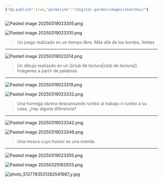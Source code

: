 ```yaml
---
{"dg-publish":true,"permalink":"/digital-garden/images/sketches/"}
---
```


![Pasted image 20250319023305.png](/img/user/digital_garden/DB/Pasted%20image%2020250319023305.png)

![Pasted image 20250319023310.png](/img/user/digital_garden/DB/Pasted%20image%2020250319023310.png)
> Un juego realizado en un tiempo libre. Más allá de los bordes, límites

---
![Pasted image 20250319023314.png](/img/user/digital_garden/DB/Pasted%20image%2020250319023314.png)
> Un dibujo realizado en un [[club de lectura\|club de lectura]]. Imágenes a partir de palabras.

---
![Pasted image 20250319023319.png](/img/user/digital_garden/DB/Pasted%20image%2020250319023319.png)

![Pasted image 20250319023332.png](/img/user/digital_garden/DB/Pasted%20image%2020250319023332.png)
> Una hormiga obrera descansando rumbo al trabajo o rumbo a su casa, ¿hay alguna diferencia?

---
![Pasted image 20250319023342.png](/img/user/digital_garden/DB/Pasted%20image%2020250319023342.png)

![Pasted image 20250319023349.png](/img/user/digital_garden/DB/Pasted%20image%2020250319023349.png)
> Una mosca cuyo humor es una mierda.

---
![Pasted image 20250319023355.png](/img/user/digital_garden/DB/Pasted%20image%2020250319023355.png)

![Pasted image 20250325162933.png](/img/user/digital_garden/DB/Pasted%20image%2020250325162933.png)

![photo_5127783531282541987_y.jpg](/img/user/digital_garden/DB/photo_5127783531282541987_y.jpg)

